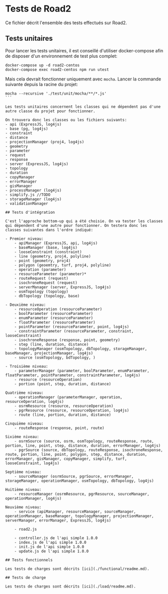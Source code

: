 # Tests de Road2

Ce fichier décrit l'ensemble des tests effectués sur Road2. 

## Tests unitaires 

Pour lancer les tests unitaires, il est conseillé d'utiliser docker-compose afin de disposer d'un environnement de test plus complet:
```
docker-compose up -d road2-centos
docker-compose exec road2-centos npm run utest
```

Mais cela devrait fonctionner uniquement avec `mocha`. Lancer la commande suivante depuis la racine du projet:
```
mocha --recursive './test/unit/mocha/**/*.js'
``` 

Les tests unitaires concernent les classes qui ne dépendent pas d'une autre classe du projet pour fonctionner. 

On trouvera donc les classes ou les fichiers suivants: 
- api (ExpressJS, log4js)
- base (pg, log4js)
- constraint
- distance
- projectionManager (proj4, log4js)
- geometry 
- parameter
- request
- response
- server (ExpressJS, log4js)
- topology
- duration
- copyManager
- errorManager
- gisManager
- processManager (log4js)
- simplify.js //TODO
- storageManager (log4js)
- validationManager

## Tests d'intégration

C'est l'approche bottom-up qui a été choisie. On va tester les classes qui dépendent d'une autre pour fonctionner. On testera donc les classes suivantes dans l'ordre indiqué:

- Premier niveau:
    - apiManager (ExpressJS, api, log4js)
    - baseManager (base, log4js)
    - looseConstraint (constraint)
    - line (geometry, proj4, polyline)
    - point (geometry, proj4)
    - polygon (geoemtry, turf, proj4, polyline)
    - operation (parameter)
    - resourceParameter (parameter)*
    - routeRequest (request)
    - isochroneRequest (request)
    - serverManager (server, ExpressJS, log4js)
    - osmTopology (topology)
    - dbTopology (topology, base)
    
- Deuxième niveau: 
    - resourceOperation (resourceParameter)
    - boolParameter (resourceParameter)
    - enumParameter (resourceParameter)
    - floatParameter (resourceParameter)
    - pointParameter (resourceParameter, point, log4js)
    - constraintParameter (resourceParameter, constraint, looseConstraint)
    - isochroneResponse (response, point, geometry)
    - step (line, duration, distance)
    - topologyManager (osmTopology, dbTopology, storageManager, baseManager, projectionManager, log4js)
    - source (osmTopology, bdTopology, )

- Troisième niveau: 
    - parameterManager (parameter, boolParameter, enumParameter, floatParameter, pointParameter, constraintParameter, log4js)
    - resource (resourceOperation)
    - portion (point, step, duration, distance)

Quatrième niveau: 
    - operationManager (parameterManager, operation, resourceOperation, log4js)
    - osrmResource (resource, resourceOperation)
    - pgrResource (resource, resourceOperation, log4js)
    - route (line, portion, duration, distance)

Cinquième niveau: 
    - routeResponse (response, point, route)

Sixième niveau: 
    - osrmSource (source, osrm, osmTopology, routeResponse, route, portion, line, point, step, distance, duration, errorManager, log4js)
    - pgrSource (source, dbTopology, routeResponse, isochroneResponse, route, portion, line, point, polygon, step, distance, duration, errorManager, gisManager, copyManager, simplify, turf, looseConstraint, log4js)

Septième niveau: 
    - sourceManager (osrmSource, pgrSource, errorManager, storageManager, operationManager, osmTopology, dbTopology, log4js)

Huitième niveau: 
    - resourceManager (osrmResource, pgrResource, sourceManager, operationManager, log4js)

Neuvième niveau: 
    - service (apiManager, resourceManager, sourceManager, operationManager, baseManager, topologyManager, projectionManager, serverManager, errorManager, ExpressJS, log4js)

    - road2.js

    - controller.js de l'api simple 1.0.0
    - index.js de l'api simple 1.0.0
    - init.js de l'api simple 1.0.0
    - update.js de l'api simple 1.0.0

## Tests fonctionnels 

Les tests de charges sont décrits [ici](./functional/readme.md). 

## Tests de charge 

Les tests de charges sont décrits [ici](./load/readme.md). 